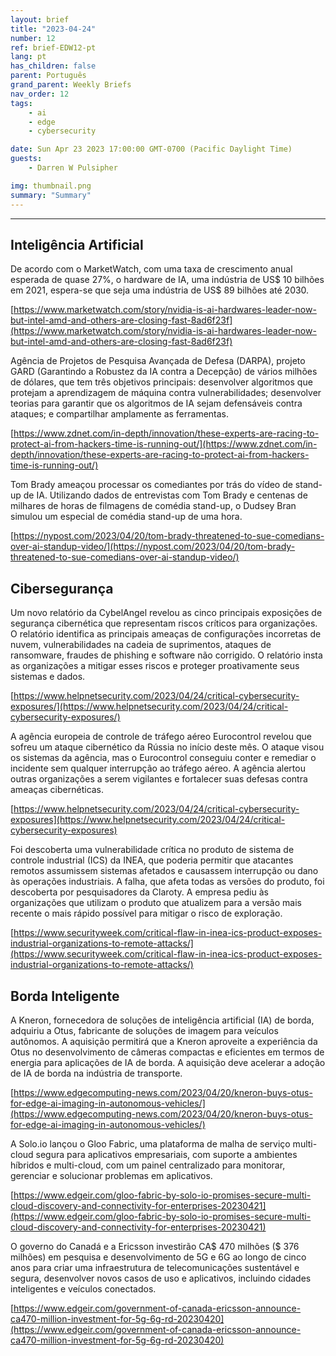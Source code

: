 ```yaml
---
layout: brief
title: "2023-04-24"
number: 12
ref: brief-EDW12-pt
lang: pt
has_children: false
parent: Português
grand_parent: Weekly Briefs
nav_order: 12
tags:
    - ai
    - edge
    - cybersecurity

date: Sun Apr 23 2023 17:00:00 GMT-0700 (Pacific Daylight Time)
guests:
    - Darren W Pulsipher

img: thumbnail.png
summary: "Summary"
---
```




---

## Inteligência Artificial

De acordo com o MarketWatch, com uma taxa de crescimento anual esperada de quase 27%, o hardware de IA, uma indústria de US$ 10 bilhões em 2021, espera-se que seja uma indústria de US$ 89 bilhões até 2030.

[https://www.marketwatch.com/story/nvidia-is-ai-hardwares-leader-now-but-intel-amd-and-others-are-closing-fast-8ad6f23f](https://www.marketwatch.com/story/nvidia-is-ai-hardwares-leader-now-but-intel-amd-and-others-are-closing-fast-8ad6f23f)

Agência de Projetos de Pesquisa Avançada de Defesa (DARPA), projeto GARD (Garantindo a Robustez da IA contra a Decepção) de vários milhões de dólares, que tem três objetivos principais: desenvolver algoritmos que protejam a aprendizagem de máquina contra vulnerabilidades; desenvolver teorias para garantir que os algoritmos de IA sejam defensáveis contra ataques; e compartilhar amplamente as ferramentas.

[https://www.zdnet.com/in-depth/innovation/these-experts-are-racing-to-protect-ai-from-hackers-time-is-running-out/](https://www.zdnet.com/in-depth/innovation/these-experts-are-racing-to-protect-ai-from-hackers-time-is-running-out/)

Tom Brady ameaçou processar os comediantes por trás do vídeo de stand-up de IA. Utilizando dados de entrevistas com Tom Brady e centenas de milhares de horas de filmagens de comédia stand-up, o Dudsey Bran simulou um especial de comédia stand-up de uma hora.

[https://nypost.com/2023/04/20/tom-brady-threatened-to-sue-comedians-over-ai-standup-video/](https://nypost.com/2023/04/20/tom-brady-threatened-to-sue-comedians-over-ai-standup-video/)

## Cibersegurança

Um novo relatório da CybelAngel revelou as cinco principais exposições de segurança cibernética que representam riscos críticos para organizações. O relatório identifica as principais ameaças de configurações incorretas de nuvem, vulnerabilidades na cadeia de suprimentos, ataques de ransomware, fraudes de phishing e software não corrigido. O relatório insta as organizações a mitigar esses riscos e proteger proativamente seus sistemas e dados.

[https://www.helpnetsecurity.com/2023/04/24/critical-cybersecurity-exposures/](https://www.helpnetsecurity.com/2023/04/24/critical-cybersecurity-exposures/)

A agência europeia de controle de tráfego aéreo Eurocontrol revelou que sofreu um ataque cibernético da Rússia no início deste mês. O ataque visou os sistemas da agência, mas o Eurocontrol conseguiu conter e remediar o incidente sem qualquer interrupção ao tráfego aéreo. A agência alertou outras organizações a serem vigilantes e fortalecer suas defesas contra ameaças cibernéticas.

[https://www.helpnetsecurity.com/2023/04/24/critical-cybersecurity-exposures](https://www.helpnetsecurity.com/2023/04/24/critical-cybersecurity-exposures)

Foi descoberta uma vulnerabilidade crítica no produto de sistema de controle industrial (ICS) da INEA, que poderia permitir que atacantes remotos assumissem sistemas afetados e causassem interrupção ou dano às operações industriais. A falha, que afeta todas as versões do produto, foi descoberta por pesquisadores da Claroty. A empresa pediu às organizações que utilizam o produto que atualizem para a versão mais recente o mais rápido possível para mitigar o risco de exploração.

[https://www.securityweek.com/critical-flaw-in-inea-ics-product-exposes-industrial-organizations-to-remote-attacks/](https://www.securityweek.com/critical-flaw-in-inea-ics-product-exposes-industrial-organizations-to-remote-attacks/)

## Borda Inteligente

A Kneron, fornecedora de soluções de inteligência artificial (IA) de borda, adquiriu a Otus, fabricante de soluções de imagem para veículos autônomos. A aquisição permitirá que a Kneron aproveite a experiência da Otus no desenvolvimento de câmeras compactas e eficientes em termos de energia para aplicações de IA de borda. A aquisição deve acelerar a adoção de IA de borda na indústria de transporte.

[https://www.edgecomputing-news.com/2023/04/20/kneron-buys-otus-for-edge-ai-imaging-in-autonomous-vehicles/](https://www.edgecomputing-news.com/2023/04/20/kneron-buys-otus-for-edge-ai-imaging-in-autonomous-vehicles/)

A Solo.io lançou o Gloo Fabric, uma plataforma de malha de serviço multi-cloud segura para aplicativos empresariais, com suporte a ambientes híbridos e multi-cloud, com um painel centralizado para monitorar, gerenciar e solucionar problemas em aplicativos.

[https://www.edgeir.com/gloo-fabric-by-solo-io-promises-secure-multi-cloud-discovery-and-connectivity-for-enterprises-20230421](https://www.edgeir.com/gloo-fabric-by-solo-io-promises-secure-multi-cloud-discovery-and-connectivity-for-enterprises-20230421)

O governo do Canadá e a Ericsson investirão CA$ 470 milhões ($ 376 milhões) em pesquisa e desenvolvimento de 5G e 6G ao longo de cinco anos para criar uma infraestrutura de telecomunicações sustentável e segura, desenvolver novos casos de uso e aplicativos, incluindo cidades inteligentes e veículos conectados.

[https://www.edgeir.com/government-of-canada-ericsson-announce-ca470-million-investment-for-5g-6g-rd-20230420](https://www.edgeir.com/government-of-canada-ericsson-announce-ca470-million-investment-for-5g-6g-rd-20230420)


